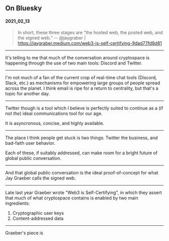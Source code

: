 ## On Bluesky
#### 2021_02_13

> In short, these three stages are “the hosted web, the posted web, and the signed web.” -- @jaygraber | https://jaygraber.medium.com/web3-is-self-certifying-9dad77fd8d81

****

It's telling to me that much of the conversation around cryptospace is happening through the use of two main tools: Discord and Twitter.

****

I'm not much of a fan of the current crop of real-time chat tools (Discord, Slack, etc.) as mechanisms for empowering large groups of people spread across the planet. I think email is ripe for a return to centrality, but that's a topic for another day.

****

Twitter though is a tool which I believe is perfectly suited to continue as a (if not _the_) ideal communications tool for our age.

It is asyncronous, concise, and highly available.

****

The place I think people get stuck is two things: Twitter the business, and bad-faith user behavior.

Each of these, if suitably addressed, can make room for a bright future of global public conversation.

****

And that global public conversation is the ideal proof-of-concept for what Jay Graeber calls the signed web.

****

Late last year Graeber wrote "Web3 is Self-Certifying", in which they assert that much of what cryptospace contains is enabled by two main ingredients:

1. Cryptographic user keys
2. Content-addressed data

****

Graeber's piece is 
